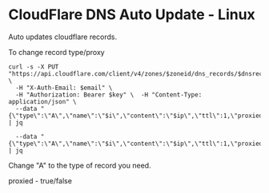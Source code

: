 # CloudFlare DNS Auto Update - Linux

Auto updates cloudflare records. 

To change record type/proxy 

```shell
curl -s -X PUT "https://api.cloudflare.com/client/v4/zones/$zoneid/dns_records/$dnsrecordid" \
  -H "X-Auth-Email: $email" \
  -H "Authorization: Bearer $key" \  -H "Content-Type: application/json" \
  --data "{\"type\":\"A\",\"name\":\"$i\",\"content\":\"$ip\",\"ttl\":1,\"proxied\":true}" | jq
  ```

```shell
  --data "{\"type\":\"A\",\"name\":\"$i\",\"content\":\"$ip\",\"ttl\":1,\"proxied\":true}" | jq
```
Change "A" to the type of record you need.

proxied - true/false


